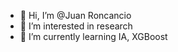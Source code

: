 - 👋 Hi, I’m @Juan Roncancio
- 👀 I’m interested in research 
- 🌱 I’m currently learning IA, XGBoost


<!---
Juan is a ✨ special ✨ repository because its `README.md` (this file) appears on your GitHub profile.
You can click the Preview link to take a look at your changes.
--->
